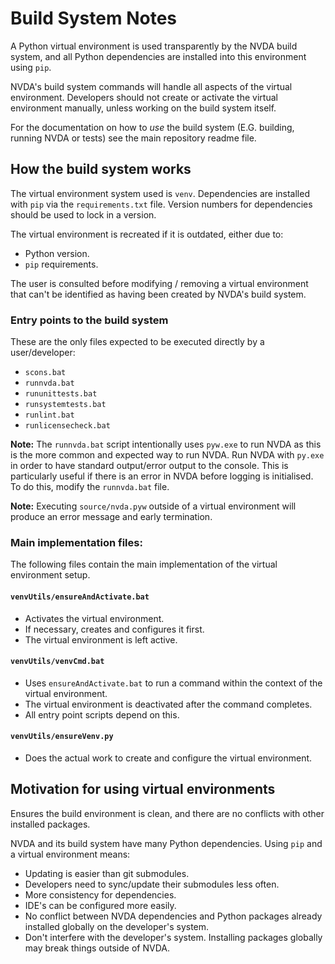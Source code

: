 # Build System Notes
A Python virtual environment is used transparently by the NVDA build system,
and all Python dependencies are installed into this environment using `pip`.

NVDA's build system commands will handle all aspects of the virtual environment.
Developers should not create or activate the virtual environment manually, unless
working on the build system itself.

For the documentation on how to _use_ the build system (E.G. building,
running NVDA or tests) see the main repository readme file.

## How the build system works

The virtual environment system used is `venv`.
Dependencies are installed with `pip` via the `requirements.txt` file.
Version numbers for dependencies should be used to lock in a version.

The virtual environment is recreated if it is outdated, either due to:
- Python version.
- `pip` requirements.

The user is consulted before modifying / removing a virtual environment that can't be identified
as having been created by NVDA's build system.

### Entry points to the build system

These are the only files expected to be executed directly by a user/developer:
- `scons.bat`
- `runnvda.bat`
- `rununittests.bat`
- `runsystemtests.bat`
- `runlint.bat`
- `runlicensecheck.bat`

**Note:** The `runnvda.bat` script intentionally uses `pyw.exe` to run NVDA as
this is the more common and expected way to run NVDA.
Run NVDA with `py.exe` in order to have standard output/error output to the console.
This is particularly useful if there is an error in NVDA before logging is initialised.
To do this, modify the `runnvda.bat` file.

**Note:** Executing `source/nvda.pyw` outside of a virtual environment will produce an error message
and early termination.

### Main implementation files:
The following files contain the main implementation of the virtual environment setup.

#### `venvUtils/ensureAndActivate.bat`
   - Activates the virtual environment.
   - If necessary, creates and configures it first. 
   - The virtual environment is left active. 
#### `venvUtils/venvCmd.bat`
  - Uses `ensureAndActivate.bat` to run a command within the context
   of the virtual environment. 
  - The virtual environment is deactivated after the command
   completes.
  - All entry point scripts depend on this.
#### `venvUtils/ensureVenv.py`
- Does the actual work to create and configure the virtual
   environment.

## Motivation for using virtual environments

Ensures the build environment is clean, and there are no conflicts with other installed packages.

NVDA and its build system have many Python dependencies.
Using `pip` and a virtual environment means:
- Updating is easier than git submodules.
- Developers need to sync/update their submodules less often.
- More consistency for dependencies.
- IDE's can be configured more easily.
- No conflict between NVDA dependencies and Python packages already installed globally on the
  developer's system.
- Don't interfere with the developer's system. Installing packages globally may break things
  outside of NVDA.
